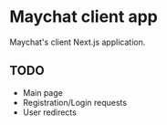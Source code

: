 # Maychat client app

Maychat's client Next.js application.

## TODO

- Main page
- Registration/Login requests
- User redirects
